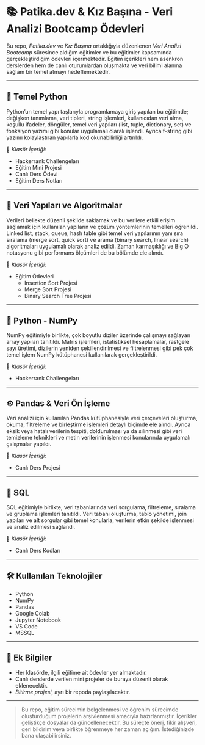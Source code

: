 # 📚 Patika.dev & Kız Başına - Veri Analizi Bootcamp Ödevleri

Bu repo, *Patika.dev* ve *Kız Başına* ortaklığıyla düzenlenen *Veri Analizi Bootcamp* süresince aldığım eğitimler ve bu eğitimler kapsamında gerçekleştirdiğim ödevleri içermektedir. Eğitim içerikleri hem asenkron derslerden hem de canlı oturumlardan oluşmakta ve veri bilimi alanına sağlam bir temel atmayı hedeflemektedir.

---

## 🐍 Temel Python

Python’un temel yapı taşlarıyla programlamaya giriş yapılan bu eğitimde; değişken tanımlama, veri tipleri, string işlemleri, kullanıcıdan veri alma, koşullu ifadeler, döngüler, temel veri yapıları (list, tuple, dictionary, set) ve fonksiyon yazımı gibi konular uygulamalı olarak işlendi. Ayrıca f-string gibi yazımı kolaylaştıran yapılarla kod okunabilirliği artırıldı.

📌 *Klasör İçeriği:*
- Hackerrank Challengeları
- Eğitim Mini Projesi
- Canlı Ders Ödevi
- Eğitim Ders Notları
  
---

## 🧠 Veri Yapıları ve Algoritmalar

Verileri bellekte düzenli şekilde saklamak ve bu verilere etkili erişim sağlamak için kullanılan yapıların ve çözüm yöntemlerinin temelleri öğrenildi. Linked list, stack, queue, hash table gibi temel veri yapılarının yanı sıra sıralama (merge sort, quick sort) ve arama (binary search, linear search) algoritmaları uygulamalı olarak analiz edildi. Zaman karmaşıklığı ve Big O notasyonu gibi performans ölçümleri de bu bölümde ele alındı.

📌 *Klasör İçeriği:*
- Eğitim Ödevleri
  - Insertion Sort Projesi
  - Merge Sort Projesi
  - Binary Search Tree Projesi

---

## 🧮 Python - NumPy

NumPy eğitimiyle birlikte, çok boyutlu diziler üzerinde çalışmayı sağlayan array yapıları tanıtıldı. Matris işlemleri, istatistiksel hesaplamalar, rastgele sayı üretimi, dizilerin yeniden şekillendirilmesi ve filtrelenmesi gibi pek çok temel işlem NumPy kütüphanesi kullanılarak gerçekleştirildi.

📌 *Klasör İçeriği:*
- Hackerrank Challengeları

---

## ⚙ Pandas & Veri Ön İşleme

Veri analizi için kullanılan Pandas kütüphanesiyle veri çerçeveleri oluşturma, okuma, filtreleme ve birleştirme işlemleri detaylı biçimde ele alındı. Ayrıca eksik veya hatalı verilerin tespiti, doldurulması ya da silinmesi gibi veri temizleme teknikleri ve metin verilerinin işlenmesi konularında uygulamalı çalışmalar yapıldı.

📌 *Klasör İçeriği:*
- Canlı Ders Projesi

---

## 📅 SQL 

SQL eğitimiyle birlikte, veri tabanlarında veri sorgulama, filtreleme, sıralama ve gruplama işlemleri tanıtıldı. Veri tabanı oluşturma, tablo yönetimi, join yapıları ve alt sorgular gibi temel konularla, verilerin etkin şekilde işlenmesi ve analiz edilmesi sağlandı.

📌 *Klasör İçeriği:*
- Canlı Ders Kodları

---

## 🛠 Kullanılan Teknolojiler

- Python  
- NumPy  
- Pandas
- Google Colab   
- Jupyter Notebook  
- VS Code
- MSSQL 

---

## 🚀 Ek Bilgiler

- Her klasörde, ilgili eğitime ait ödevler yer almaktadır.
- Canlı derslerde verilen mini projeler de buraya düzenli olarak eklenecektir.
- *Bitirme projesi*, ayrı bir repoda paylaşılacaktır.

---

> Bu repo, eğitim sürecimin belgelenmesi ve öğrenim sürecimde oluşturduğum projelerin arşivlenmesi amacıyla hazırlanmıştır. İçerikler geliştikçe dosyalar da güncellenecektir.
> Bu süreçte öneri, fikir alışveri, geri bildirim veya birlikte öğrenmeye her zaman açığım. İstediğinizde bana ulaşabilirsiniz.
